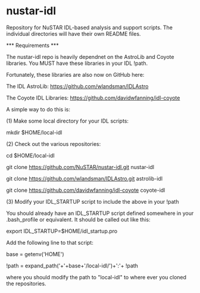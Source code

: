 nustar-idl
==========

Repository for NuSTAR IDL-based analysis and support scripts. The individual directories will have their own README files.

*** Requirements ***

The nustar-idl repo is heavily dependnet on the AstroLib and Coyote libraries. You MUST have these libraries in your IDL !path. 

Fortunately, these libraries are also now on GitHub here:

The IDL AstroLib: https://github.com/wlandsman/IDLAstro

The Coyote IDL Libraries: https://github.com/davidwfanning/idl-coyote

A simple way to do this is:

(1) Make some local directory for your IDL scripts:

mkdir $HOME/local-idl

(2) Check out the various repositories:

cd $HOME/local-idl

git clone https://github.com/NuSTAR/nustar-idl.git nustar-idl

git clone https://github.com/wlandsman/IDLAstro.git astrolib-idl

git clone  https://github.com/davidwfanning/idl-coyote coyote-idl

(3) Modify your IDL_STARTUP script to include the above in your !path

You should already have an IDL_STARTUP script defined somewhere in your .bash_profile or equivalent. It should be called out like this:

  export IDL_STARTUP=$HOME/idl_startup.pro

Add the following line to that script:

base = getenv('HOME')

!path = expand_path('+'+base+'/local-idl/')+':'+ !path

where you should modify the path to "local-idl" to where ever you cloned the repositories.
